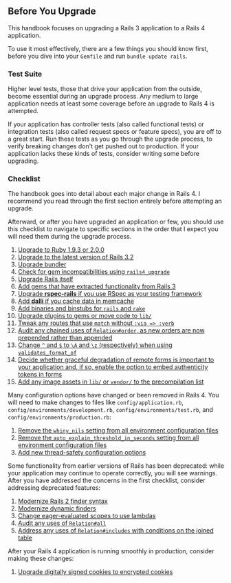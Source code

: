 ## <a id="before-you-upgrade"></a>Before You Upgrade

This handbook focuses on upgrading a Rails 3 application to a Rails 4
application.

To use it most effectively, there are a few things you should know first,
before you dive into your `Gemfile` and run `bundle update rails`.

### Test Suite

Higher level tests, those that drive your application from the outside, become
essential during an upgrade process. Any medium to large application needs at
least some coverage before an upgrade to Rails 4 is attempted.

If your application has controller tests (also called functional tests) or
integration tests (also called request specs or feature specs), you are off to
a great start. Run these tests as you go through the upgrade process, to verify
breaking changes don't get pushed out to production. If your application lacks
these kinds of tests, consider writing some before upgrading.

### <a id="upgrade-checklist"></a>Checklist

The handbook goes into detail about each major change in Rails 4. I recommend
you read through the first section entirely before attempting an upgrade.

Afterward, or after you have upgraded an application or few, you should use
this checklist to navigate to specific sections in the order that I expect you
will need them during the upgrade process.

1. [Upgrade to Ruby 1.9.3 or 2.0.0](#ruby-193)
1. [Upgrade to the latest version of Rails 3.2](#rails-32)
1. [Upgrade bundler](#bundler)
1. [Check for gem incompatibilities using `rails4_upgrade`](#rails4_upgrade)
1. [Upgrade Rails itself](#upgrading-rails-itself)
1. [Add gems that have extracted functionality from Rails 3](#deprecation-gems)
1. [Upgrade **rspec-rails** if you use RSpec as your testing framework](#rspec)
1. [Add **dalli** if you cache data in memcache](#caching-with-memcache)
1. [Add binaries and binstubs for `rails` and `rake`](#binstubs)
1. [Upgrade plugins to gems or move code to `lib/`](#plugins)
1. [Tweak any routes that use `match` without `:via => :verb`](#routing-match)
1. [Audit any chained uses of `Relation#order`, as new orders are now prepended rather than appended](#relation-order)
1. [Change `^` and `$` to `\A` and `\z` (respectively) when using `validates_format_of`](#validates-format-of)
1. [Decide whether graceful degradation of remote forms is important to your application and, if so, enable the option to embed authenticity tokens in forms](#authenticity-tokens-in-remote-forms)
1. [Add any image assets in `lib/` or `vendor/` to the precompilation list](#precompiled-images)

Many configuration options have changed or been removed in Rails 4. You will
need to make changes to files like `config/application.rb`,
`config/environments/development.rb`, `config/environments/test.rb`, and
`config/environments/production.rb`:

1. [Remove the `whiny_nils` setting from all environment configuration files](#whiny-nils)
1. [Remove the `auto_explain_threshold_in_seconds` setting from all environment configuration files](#auto-explain-queries)
1. [Add new thread-safety configuration options](#thread-safety)

Some functionality from earlier versions of Rails has been deprecated: while
your application may continue to operate correctly, you will see warnings.
After you have addressed the concerns in the first checklist, consider
addressing deprecated features:

1. [Modernize Rails 2 finder syntax](#rails2-finder-syntax)
1. [Modernize dynamic finders](#dynamic-finders)
1. [Change eager-evaluated scopes to use lambdas](#eager-evaluated-scopes)
1. [Audit any uses of `Relation#all`](#relation-all)
1. [Address any uses of `Relation#includes` with conditions on the joined table](#relation-includes)

After your Rails 4 application is running smoothly in production, consider
making these changes:

1. [Upgrade digitally signed cookies to encrypted cookies](#encrypted-cookies)
